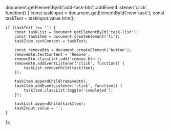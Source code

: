 document.getElementById('add-task-btn').addEventListener('click', function() {
    const taskInput = document.getElementById('new-task');
    const taskText = taskInput.value.trim();
    
    if (taskText !== '') {
        const taskList = document.getElementById('task-list');
        const taskItem = document.createElement('li');
        taskItem.textContent = taskText;
        
        const removeBtn = document.createElement('button');
        removeBtn.textContent = 'Remove';
        removeBtn.classList.add('remove-btn');
        removeBtn.addEventListener('click', function() {
            taskList.removeChild(taskItem);
        });
        
        taskItem.appendChild(removeBtn);
        taskItem.addEventListener('click', function() {
            taskItem.classList.toggle('completed');
        });
        
        taskList.appendChild(taskItem);
        taskInput.value = '';
    }
});
